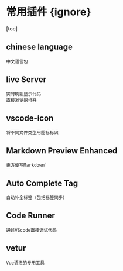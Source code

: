 # 常用插件 {ignore}
[toc]
## chinese language 
    中文语言包

## live Server
    实时刷新显示代码
    直接浏览器打开
## vscode-icon
    将不同文件类型用图标标识

## Markdown Preview Enhanced
    更方便写Markdown`

## Auto Complete Tag
    自动补全标签（包括标签同步）

## Code Runner
    通过VScode直接调试代码

## vetur
    Vue语法的专用工具
